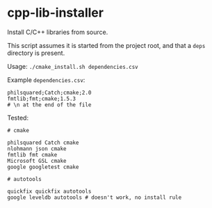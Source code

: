 # cpp-lib-installer

Install C/C++ libraries from source.

This script assumes it is started from the project root, and that a `deps` directory is present.

Usage: `./cmake_install.sh dependencies.csv`

Example `dependencies.csv`:

```csv
philsquared;Catch;cmake;2.0
fmtlib;fmt;cmake;1.5.3
# \n at the end of the file
```

Tested:

```
# cmake

philsquared Catch cmake
nlohmann json cmake
fmtlib fmt cmake
Microsoft GSL cmake
google googletest cmake

# autotools

quickfix quickfix autotools
google leveldb autotools # doesn't work, no install rule
```
